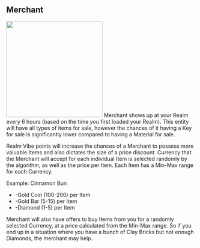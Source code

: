 ## Merchant
<img src="\assets\images\characters\chibiMerchant.png" width="256" height="256">
Merchant shows up at your Realm every 6 hours (based on the time you first loaded your Realm). This entity will have all types of items for sale, however the chances of it having a Key for sale is significantly lower compared to having a Material for sale.

Realm Vibe points will increase the chances of a Merchant to possess more valuable Items and also dictates the size of a price discount. Currency that the Merchant will accept for each individual Item is selected randomly by the algorithm, as well as the price per Item.
Each Item has a Min-Max range for each Currency.

Example:
Cinnamon Bun
<ul>
	<li>-Gold Coin (100-200) per Item</li>
	<li>-Gold Bar (5-15) per Item</li>
	<li>-Diamond (1-5) per Item</li>
</ul>
	

Merchant will also have offers to buy Items from you for a randomly selected Currency, at a price calculated from the Min-Max range. So if you end up in a situation where you have a bunch of Clay Bricks but not enough Diamonds, the merchant may help.